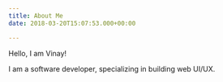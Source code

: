 ```yaml
---
title: About Me
date: 2018-03-20T15:07:53.000+00:00

---
```

Hello, I am Vinay!

I am a software developer, specializing in building web UI/UX. 